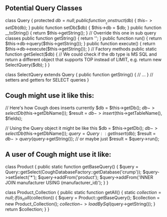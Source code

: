 Potential Query Classes
-----------------------

class Query {
	protected $db = null;
	public function __construct($db) {
		$this->setDb($db);
	}
	public function setDb($db) {
		$this->db = $db;
	}
	public function __toString() {
		return $this->getString();
	}
	// Override this one in sub query classes
	public function getString() {
		return '';
	}
	public function run() {
		return $this->db->query($this->getString());
	}
	public function execute() {
		return $this->db->execute($this->getString());
	}
	// Factory methods
	public static function getSelect($db) {
		// We could check if the db type is MS SQL and return a different object that supports TOP instead of LIMIT, e.g.
		return new SelectQuery($db);
	}
}

class SelectQuery extends Query {
	public function getString() {
		// ...
	}
	// setters and getters for SELECT queries
}

Cough might use it like this:
-----------------------------

// Here's how Cough does inserts currently
$db = $this->getDb();
$db->selectDb($this->getDbName());
$result = $db->insert($this->getTableName(), $fields);

// Using the Query object it might be like this
$db = $this->getDb();
$db->selectDb($this->getDbName());
$query = Query::getInsert($db);
$result = $db->query($query->getString()); // or maybe just $result = $query->run();

A user of Cough might use it like:
----------------------------------

class Product {
	public static function getBaseQuery() {
		$query = Query::getSelect(CoughDatabaseFactory::getDatabase('crump'));
		$query->setSelect('*');
		$query->addFrom('product');
		$query->addFrom('INNER JOIN manufacturer USING (manufacturer_id)');
	}
}

class Product_Collection {
	public static function getAll() {
		static $collection = null;
		if (is_null($collection)) {
			$query = Product::getBaseQuery();
			$collection = new Product_Collection();
			$collection->loadBySql($query->getString());
		}
		return $collection;
	}
}
